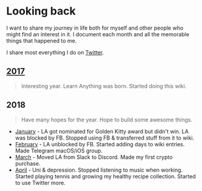 # Looking back
I want to share my journey in life both for myself and other people who might find an interest in it. I document each month and all the memorable things that happened to me.

I share most everything I do on [Twitter](https://twitter.com/nikitavoloboev).

## [2017](2017/2017.md)
> Interesting year. Learn Anything was born. Started doing this wiki.

## 2018
> Have many hopes for the year. Hope to build some awesome things.

- [January](2018/2018-january.md) - LA got nominated for Golden Kitty award but didn't win. LA was blocked by FB. Stopped using FB & transferred stuff from it to wiki.
- [February](2018/2018-february.md) - LA unblocked by FB. Started adding days to wiki entries. Made Telegram macOS/iOS group.
- [March](2018/2018-march.md) - Moved LA from Slack to Discord. Made my first crypto purchase.
- [April](2018/2018-april.md) - Uni & depression. Stopped listening to music when working. Started playing tennis and growing my healthy recipe collection. Started to use Twitter more.